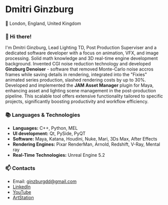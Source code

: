 # Dmitri Ginzburg

📍 London, England, United Kingdom

### 👋 Hi there!
I'm Dmitri Ginzburg, Lead Lighting TD, Post Production Superviser and a dedicated software developer with a focus on animation, VFX, and image processing. Solid math knowledge and 3D real-time engine development background. Invented CGI noise reduction technology and developed **Ginzburg Denoiser** - software that removed Monte-Carlo noise accros frames while saving details in rendering, integrated into the "Fixies" animated series production, slashed rendering costs by up to 30%. Developed and implemented the **JAM Asset Manager** plugin for Maya, enhancing asset and lighting scene management in the post-production pipeline. This scalable tool offers extensive functionality tailored to specific projects, significantly boosting productivity and workflow efficiency.

### 📚 Languages & Technologies
- **Languages:** C++, Python, MEL
- **UI development:** Qt, PySide, PyQT
- **Software:** Maya, Katana, Houdini, Nuke, Mari, 3Ds Max, After Effects
- **Rendering Engines:** Pixar RenderMan, Arnold, Redshift, V-Ray, Mental ray
- **Real-Time Technologies:** Unreal Engine 5.2

### 📫 Contacts
- Email: ginzburgdd@gmail.com
- [LinkedIn](www.linkedin.com/in/ginzburg-cg)
- [YouTube](https://www.youtube.com/@ginzburg.productions)
- [ArtStation](https://ginzburg-lighting-td.artstation.com/)
